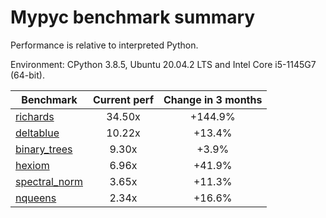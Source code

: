 # Mypyc benchmark summary

Performance is relative to interpreted Python.

Environment: CPython 3.8.5, Ubuntu 20.04.2 LTS and Intel Core i5-1145G7 (64-bit).

| Benchmark | Current perf | Change in 3 months |
| --- | :---: | :---: |
| [richards](benchmarks/richards.md) | 34.50x | +144.9% |
| [deltablue](benchmarks/deltablue.md) | 10.22x | +13.4% |
| [binary_trees](benchmarks/binary_trees.md) | 9.30x | +3.9% |
| [hexiom](benchmarks/hexiom.md) | 6.96x | +41.9% |
| [spectral_norm](benchmarks/spectral_norm.md) | 3.65x | +11.3% |
| [nqueens](benchmarks/nqueens.md) | 2.34x | +16.6% |
